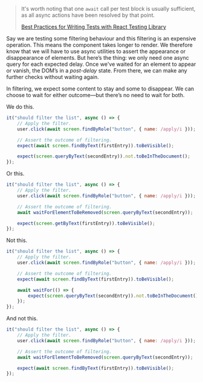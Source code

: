 
> It's worth noting that one `await` call per test block is usually sufficient, as all async actions have been resolved by that point.
>
> [Best Practices for Writing Tests with React Testing Library](https://claritydev.net/blog/improving-react-testing-library-tests)

Say we are testing some filtering behaviour and this filtering is an expensive operation. This means the component takes longer to render. We therefore know that we will have to use async utilities to assert the appearance or disappearance of elements. But here’s the thing: we only need one async query for each expected delay. Once we've waited for an element to appear or vanish, the DOM’s in a _post-delay_ state. From there, we can make any further checks without waiting again.

In filtering, we expect some content to stay and some to disappear. We can choose to wait for either outcome—but there’s no need to wait for both.

We do this.

```javascript
it("should filter the list", async () => {
	// Apply the filter.
	user.click(await screen.findByRole("button", { name: /apply/i }));

	// Assert the outcome of filtering.
	expect(await screen.findByText(firstEntry)).toBeVisible();

	expect(screen.queryByText(secondEntry)).not.toBeInTheDocument();
});
```

Or this.

```javascript
it("should filter the list", async () => {
	// Apply the filter.
	user.click(await screen.findByRole("button", { name: /apply/i }));

	// Assert the outcome of filtering.
	await waitForElementToBeRemoved(screen.queryByText(secondEntry));

	expect(screen.getByText(firstEntry)).toBeVisible();
});
```

Not this.

```javascript
it("should filter the list", async () => {
	// Apply the filter.
	user.click(await screen.findByRole("button", { name: /apply/i }));

	// Assert the outcome of filtering.
	expect(await screen.findByText(firstEntry)).toBeVisible();

	await waitFor(() => {
		expect(screen.queryByText(secondEntry)).not.toBeInTheDocument();
	});
});
```

And not this.

```javascript
it("should filter the list", async () => {
	// Apply the filter.
	user.click(await screen.findByRole("button", { name: /apply/i }));

	// Assert the outcome of filtering.
	await waitForElementToBeRemoved(screen.queryByText(secondEntry));

	expect(await screen.findByText(firstEntry)).toBeVisible();
});
```
